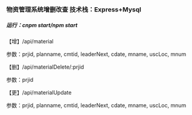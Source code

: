 ### 物资管理系统增删改查    技术栈：Express+Mysql
##### 运行：cnpm start/npm start

【增】/api/material

参数：prjid, planname, cmtid, leaderNext, cdate, mname, uscLoc, mnum

【删】/api/materialDelete/:prjid

参数：prjid

【更】/api/materialUpdate

参数：prjid, planname, cmtid, leaderNext, cdate, mname, uscLoc, mnum